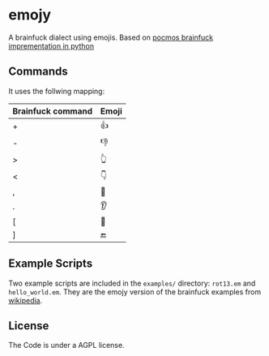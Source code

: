 # emojy

A brainfuck dialect using emojis. Based on [pocmos brainfuck imprementation in python](https://github.com/pocmo/Python-Brainfuck)

## Commands

It uses the follwing mapping:

| Brainfuck command | Emoji |
|-------------------|-------|
| +                 | 👍    |
| -                 | 👎    |
| >                 | 👆    |
| <                 | 👇    |
| ,                 | 👄    |
| .                 | 👂    |
| [                 | 🔁    |
| ]                 | 🔚    |

## Example Scripts

Two example scripts are included in the `examples/` directory: `rot13.em` and `hello_world.em`. They are the emojy version of the brainfuck examples from [wikipedia](https://en.wikipedia.org/wiki/Brainfuck).

## License

The Code is under a AGPL license.
